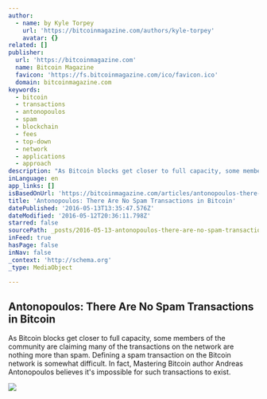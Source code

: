 ```yaml
---
author:
  - name: by Kyle Torpey
    url: 'https://bitcoinmagazine.com/authors/kyle-torpey'
    avatar: {}
related: []
publisher:
  url: 'https://bitcoinmagazine.com'
  name: Bitcoin Magazine
  favicon: 'https://fs.bitcoinmagazine.com/ico/favicon.ico'
  domain: bitcoinmagazine.com
keywords:
  - bitcoin
  - transactions
  - antonopoulos
  - spam
  - blockchain
  - fees
  - top-down
  - network
  - applications
  - approach
description: "As Bitcoin blocks get closer to full capacity, some members of the community are claiming many of the transactions on the network are nothing more than spam. Defining a spam transaction on the Bitcoin network is somewhat difficult. In fact, Mastering Bitcoin author Andreas Antonopoulos believes it's impossible for such transactions to exist."
inLanguage: en
app_links: []
isBasedOnUrl: 'https://bitcoinmagazine.com/articles/antonopoulos-there-are-no-spam-transactions-in-bitcoin-1463081880'
title: 'Antonopoulos: There Are No Spam Transactions in Bitcoin'
datePublished: '2016-05-13T13:35:47.576Z'
dateModified: '2016-05-12T20:36:11.798Z'
starred: false
sourcePath: _posts/2016-05-13-antonopoulos-there-are-no-spam-transactions-in-bitcoin.md
inFeed: true
hasPage: false
inNav: false
_context: 'http://schema.org'
_type: MediaObject

---
```

<article style=""><h1>Antonopoulos: There Are No Spam Transactions in Bitcoin</h1><p>As Bitcoin blocks get closer to full capacity, some members of the community are claiming many of the transactions on the network are nothing more than spam. Defining a spam transaction on the Bitcoin network is somewhat difficult. In fact, Mastering Bitcoin author Andreas Antonopoulos believes it's impossible for such transactions to exist.</p><img src="https://fs.bitcoinmagazine.com/img/articles/antonopoulos-there-are-no-spam-transactions-in-bitcoin.jpg" /></article>